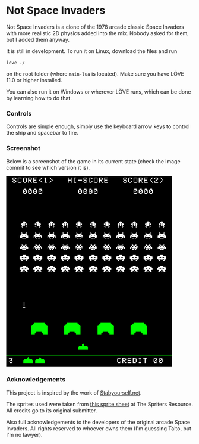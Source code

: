 # Not Space Invaders

Not Space Invaders is a clone of the 1978 arcade classic Space Invaders with more realistic 2D physics added into the mix. Nobody asked for them, but I added them anyway.

It is still in development. To run it on Linux, download the files and run
```
love ./
```
on the root folder (where ```main-lua``` is located). Make sure you have LÖVE 11.0 or higher installed.

You can also run it on Windows or wherever LÖVE runs, which can be done by learning how to do that.

### Controls

Controls are simple enough, simply use the keyboard arrow keys to control the ship and spacebar to fire.

### Screenshot

Below is a screenshot of the game in its current state (check the image commit to see which version it is).

![Screenshot of the game in its current state](./screencap.png)

### Acknowledgements

This project is inspired by the work of [Stabyourself.net](http://stabyourself.net/).

The sprites used were taken from [this sprite sheet](https://www.spriters-resource.com/arcade/spaceinv/sheet/8593/) at The Spriters Resource. All credits go to its original submitter.

Also full acknowledgements to the developers of the original arcade Space Invaders. All rights reserved to whoever owns them (I'm guessing Taito, but I'm no lawyer).